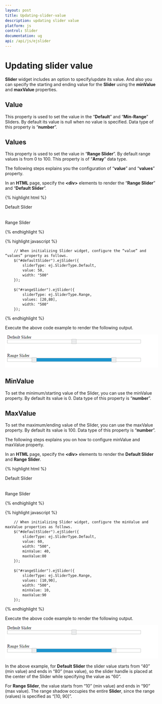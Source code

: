 ```yaml
---
layout: post
title: Updating-slider-value
description: updating slider value
platform: js
control: Slider
documentation: ug
api: /api/js/ejslider
---
```


# Updating slider value

**Slider** widget includes an option to specify/update its value. And also you can specify the starting and ending value for the **Slider** using the **minValue** and **maxValue** properties.

## Value

This property is used to set the value in the “**Default**” and “**Min-Range**” Sliders. By default its value is null when no value is specified. Data type of this property is “**number**”.

## Values

This property is used to set the value in “**Range Slider**”. By default range values is from 0 to 100. This property is of “**Array**” data type.

The following steps explains you the configuration of “**value**” and “**values**” property.

In an **HTML** page, specify the **&lt;div&gt;** elements to render the “**Range Slider**” and “**Default Slider**”.



{% highlight html %}


<div class="txt">Default Slider</div>
<div id="defaultSlider"></div>
<br />
<br />
<div class="txt">Range Slider</div>
<div id="rangeSlider"></div>


{% endhighlight %}

{% highlight javascript %}

        // When initializing Slider widget, configure the “value” and “values” property as follows.	    
        $("#defaultSlider").ejSlider({
            sliderType: ej.SliderType.Default,
            value: 50,
            width: "500"
        });
        
        $("#rangeSlider").ejSlider({
            sliderType: ej.SliderType.Range,
            values: [20,80],
            width: "500"
        });

{% endhighlight %}

Execute the above code example to render the following output.


![](/js/Slider/Updating-slider-value_images/Updating-slider-value_img1.png) 

## MinValue

To set the minimum/starting value of the Slider, you can use the minValue property. By default its value is 0. Data type of this property is “**number**”.

## MaxValue

To set the maximum/ending value of the Slider, you can use the maxValue property. By default its value is 100. Data type of this property is “**number**”.

The following steps explains you on how to configure minValue and maxValue property.

In an **HTML** page, specify the **&lt;div&gt;** elements to render the **Default Slider** and **Range Slider**.

{% highlight html %}

   <div class="txt">Default Slider</div>
   <div id="defaultSlider"></div>
   <br />
   <br />
   <div class="txt">Range Slider</div>
   <div id="rangeSlider"></div> 

{% endhighlight %}

{% highlight javascript %}


        // When initializing Slider widget, configure the minValue and maxValue properties as follows.
        $("#defaultSlider").ejSlider({
            sliderType: ej.SliderType.Default,
            value: 60,
            width: "500",
            minValue: 40,
            maxValue:80
        });
        
        $("#rangeSlider").ejSlider({
            sliderType: ej.SliderType.Range,
            values: [10,90],
            width: "500",
            minValue: 10,
            maxValue:90
        });

{% endhighlight %}

Execute the above code example to render the following output.

![](/js/Slider/Updating-slider-value_images/Updating-slider-value_img2.png) 

In the above example, for **Default Slider** the slider value starts from “40” (min value) and ends in “80” (max value), so the slider handle is placed at the center of the Slider while specifying the value as “60”.

For **Range Slider**, the value starts from “10” (min value) and ends in “90” (max value). The range shadow occupies the entire **Slider**, since the range (values) is specified as “[10, 90]”.

